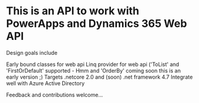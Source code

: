 # This is an API to work with PowerApps and Dynamics 365 Web API

Design goals include

Early bound classes for web api
Linq provider for web api ('ToList' and 'FirstOrDefault' supported - Hmm and 'OrderBy' coming soon this is an early version ;) 
Targets .netcore 2.0 and (soon) .net framework 4.7
Integrate well with Azure Active Directory 

Feedback and contributions welcome...
